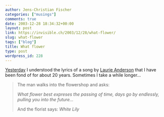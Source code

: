 ```yaml
---
author: Jens-Christian Fischer
categories: ["musings"]
comments: true
date: 2003-12-28 18:34:32+00:00
layout: post
link: https://invisible.ch/2003/12/28/what-flower/
slug: what-flower
tags: ["blog"]
title: What flower
type: post
wordpress_id: 228
---
```


[Yesterday](https://vowe.net/archives/003963.html) I understood the lyrics of a song by [Laurie Anderson](https://www.laurieanderson.com/) that I have been fond of for about 20 years. Sometimes I take a while longer...



<blockquote>The man walks into the flowershop and asks:  

_What flower best expreses the passing of time, days go by endlessly, pulling you into the future..._  

And the florist says: _White Lily_</blockquote>
